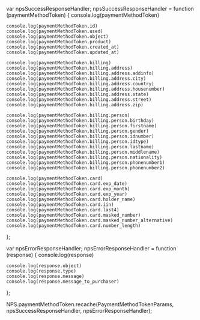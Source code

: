 var npsSuccessResponseHandler;
npsSuccessResponseHandler = function (paymentMethodToken) {
    console.log(paymentMethodToken)

    console.log(paymentMethodToken.id)
    console.log(paymentMethodToken.used)
    console.log(paymentMethodToken.object)
    console.log(paymentMethodToken.product)
    console.log(paymentMethodToken.created_at)
    console.log(paymentMethodToken.updated_at)

    console.log(paymentMethodToken.billing)
    console.log(paymentMethodToken.billing.address)
    console.log(paymentMethodToken.billing.address.addinfo)
    console.log(paymentMethodToken.billing.address.city)
    console.log(paymentMethodToken.billing.address.country)
    console.log(paymentMethodToken.billing.address.housenumber)
    console.log(paymentMethodToken.billing.address.state)
    console.log(paymentMethodToken.billing.address.street)
    console.log(paymentMethodToken.billing.address.zip)

    console.log(paymentMethodToken.billing.person)
    console.log(paymentMethodToken.billing.person.birthday)
    console.log(paymentMethodToken.billing.person.firstname)
    console.log(paymentMethodToken.billing.person.gender)
    console.log(paymentMethodToken.billing.person.idnumber)
    console.log(paymentMethodToken.billing.person.idtype)
    console.log(paymentMethodToken.billing.person.lastname)
    console.log(paymentMethodToken.billing.person.middlename)
    console.log(paymentMethodToken.billing.person.nationality)
    console.log(paymentMethodToken.billing.person.phonenumber1)
    console.log(paymentMethodToken.billing.person.phonenumber2)

    console.log(paymentMethodToken.card)
    console.log(paymentMethodToken.card.exp_date)
    console.log(paymentMethodToken.card.exp_month)
    console.log(paymentMethodToken.card.exp_year)
    console.log(paymentMethodToken.card.holder_name)
    console.log(paymentMethodToken.card.iin)
    console.log(paymentMethodToken.card.last4)
    console.log(paymentMethodToken.card.masked_number)
    console.log(paymentMethodToken.card.masked_number_alternative)
    console.log(paymentMethodToken.card.number_length)
};

var npsErrorResponseHandler;
npsErrorResponseHandler = function (response) {
    console.log(response)

    console.log(response.object)
    console.log(response.type)
    console.log(response.message)
    console.log(response.message_to_purchaser)
};

NPS.paymentMethodToken.recache(PaymentMethodTokenParams, npsSuccessResponseHandler, npsErrorResponseHandler);